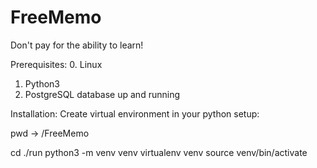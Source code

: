 # FreeMemo

Don't pay for the ability to learn!

Prerequisites:
0. Linux
1. Python3
2. PostgreSQL database up and running



Installation:
Create virtual environment in your python setup:

pwd
-> <SOMETHING>/FreeMemo
  
cd ./run
python3 -m venv venv
virtualenv venv
source venv/bin/activate
